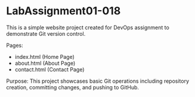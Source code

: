 # LabAssignment01-018

This is a simple website project created for DevOps assignment to demonstrate Git version control.

Pages:
- index.html (Home Page)
- about.html (About Page)
- contact.html (Contact Page)

Purpose:
This project showcases basic Git operations including repository creation, committing changes, and pushing to GitHub.
